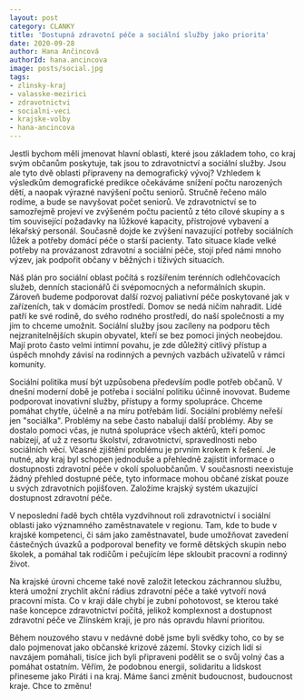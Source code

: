 ```yaml
---
layout: post
category: CLANKY
title: 'Dostupná zdravotní péče a sociální služby jako priorita'
date: 2020-09-28
author: Hana Ančincová
authorId: hana.ancincova
image: posts/social.jpg
tags: 
- zlinsky-kraj
- valasske-mezirici
- zdravotnictvi
- socialni-veci
- krajske-volby
- hana-ancincova
---
```

Jestli bychom měli jmenovat hlavní oblasti, které jsou základem toho, co kraj svým občanům poskytuje, tak jsou to zdravotnictví a sociální služby. Jsou ale tyto dvě oblasti připraveny na demografický vývoj? Vzhledem k výsledkům demografické predikce očekáváme snížení počtu narozených dětí, a naopak výrazné navýšení počtu seniorů. Stručně řečeno málo rodíme, a bude se navyšovat počet seniorů. Ve zdravotnictví se to samozřejmě projeví ve zvýšeném počtu pacientů z této cílové skupiny a s tím související požadavky na lůžkové kapacity, přístrojové vybavení a lékařský personál. Současně dojde ke zvýšení navazující potřeby sociálních lůžek a potřeby domácí péče o starší pacienty. Tato situace klade velké potřeby na provázanost zdravotní a sociální péče, stojí před námi mnoho výzev, jak podpořit občany v běžných i tíživých situacích. 

Náš plán pro sociální oblast počítá s rozšířením terénních odlehčovacích služeb, denních stacionářů či svépomocných a neformálních skupin. Zároveň budeme podporovat další rozvoj paliativní péče poskytované jak v zařízeních, tak v domácím prostředí. Domov se nedá ničím nahradit. Lidé patří ke své rodině, do svého rodného prostředí, do naší společnosti a my jim to chceme umožnit. Sociální služby jsou zacíleny na podporu těch nejzranitelnějších skupin obyvatel, kteří se bez pomoci jiných neobejdou. Mají proto často velmi intimní povahu, je zde důležitý citlivý přístup a úspěch mnohdy závisí na rodinných a pevných vazbách uživatelů v rámci komunity. 

Sociální politika musí být uzpůsobena především podle potřeb občanů. V dnešní moderní době je potřeba i sociální politiku účinně inovovat. Budeme podporovat inovativní služby, přístupy a formy spolupráce. Chceme pomáhat chytře, účelně a na míru potřebám lidí. Sociální problémy neřeší jen "sociálka". Problémy na sebe často nabalují další problémy. Aby se dostalo pomoci včas, je nutná spolupráce všech aktérů, kteří pomoc nabízejí, ať už z resortu školství, zdravotnictví, spravedlnosti nebo sociálních věcí. Včasné zjištění problému je prvním krokem k řešení. Je nutné, aby kraj byl schopen jednoduše a přehledně zajistit informace o dostupnosti zdravotní péče v okolí spoluobčanům. V současnosti neexistuje žádný přehled dostupné péče, tyto informace mohou občané získat pouze u svých zdravotních pojišťoven. Založíme krajský systém ukazující dostupnost zdravotní péče.

V neposlední řadě bych chtěla vyzdvihnout roli zdravotnictví i sociální oblasti jako významného zaměstnavatele v regionu. Tam, kde to bude v krajské kompetenci, či sám jako zaměstnavatel, bude umožňovat zavedení částečných úvazků a podporoval benefity ve formě dětských skupin nebo školek, a pomáhal tak rodičům i pečujícím lépe skloubit pracovní a rodinný život. 

Na krajské úrovni chceme také nově založit leteckou záchrannou službu, která umožní zrychlit akční rádius zdravotní péče a také vytvoří nová pracovní místa. Co v kraji dále chybí je zubní pohotovost, se kterou také naše koncepce zdravotnictví počítá, jelikož komplexnost a dostupnost zdravotní péče ve Zlínském kraji, je pro nás opravdu hlavní prioritou.

Během nouzového stavu v nedávné době jsme byli svědky toho, co by se dalo pojmenovat jako občanské krizové zázemí. Stovky cizích lidí si navzájem pomáhali, tisíce jich byli připraveni podělit se o svůj volný čas a pomáhat ostatním. Věřím, že podobnou energii, solidaritu a lidskost přineseme jako Piráti i na kraj. Máme šanci změnit budoucnost, budoucnost kraje. Chce to změnu!

